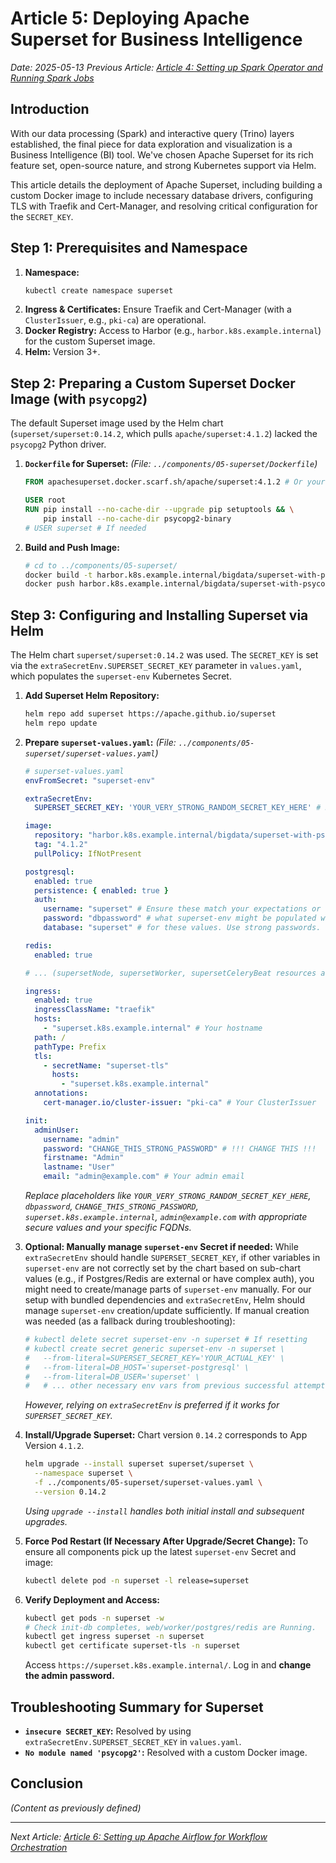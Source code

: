 # Article 5: Deploying Apache Superset for Business Intelligence

*Date: 2025-05-13*
*Previous Article: [Article 4: Setting up Spark Operator and Running Spark Jobs](./04-spark-operator-and-jobs.md)*

## Introduction

With our data processing (Spark) and interactive query (Trino) layers established, the final piece for data exploration and visualization is a Business Intelligence (BI) tool. We've chosen Apache Superset for its rich feature set, open-source nature, and strong Kubernetes support via Helm.

This article details the deployment of Apache Superset, including building a custom Docker image to include necessary database drivers, configuring TLS with Traefik and Cert-Manager, and resolving critical configuration for the `SECRET_KEY`.

## Step 1: Prerequisites and Namespace

1.  **Namespace:**
    ```bash
    kubectl create namespace superset
    ```
2.  **Ingress & Certificates:** Ensure Traefik and Cert-Manager (with a `ClusterIssuer`, e.g., `pki-ca`) are operational.
3.  **Docker Registry:** Access to Harbor (e.g., `harbor.k8s.example.internal`) for the custom Superset image.
4.  **Helm:** Version 3+.

## Step 2: Preparing a Custom Superset Docker Image (with `psycopg2`)

The default Superset image used by the Helm chart (`superset/superset:0.14.2`, which pulls `apache/superset:4.1.2`) lacked the `psycopg2` Python driver.

1.  **`Dockerfile` for Superset:**
    *(File: `../components/05-superset/Dockerfile`)*
    ```dockerfile
    FROM apachesuperset.docker.scarf.sh/apache/superset:4.1.2 # Or your preferred base

    USER root
    RUN pip install --no-cache-dir --upgrade pip setuptools && \
        pip install --no-cache-dir psycopg2-binary
    # USER superset # If needed
    ```

2.  **Build and Push Image:**
    ```bash
    # cd to ../components/05-superset/
    docker build -t harbor.k8s.example.internal/bigdata/superset-with-psycopg2:4.1.2 .
    docker push harbor.k8s.example.internal/bigdata/superset-with-psycopg2:4.1.2
    ```

## Step 3: Configuring and Installing Superset via Helm

The Helm chart `superset/superset:0.14.2` was used. The `SECRET_KEY` is set via the `extraSecretEnv.SUPERSET_SECRET_KEY` parameter in `values.yaml`, which populates the `superset-env` Kubernetes Secret.

1.  **Add Superset Helm Repository:**
    ```bash
    helm repo add superset https://apache.github.io/superset
    helm repo update
    ```

2.  **Prepare `superset-values.yaml`:**
    *(File: `../components/05-superset/superset-values.yaml`)*
    ```yaml
    # superset-values.yaml
    envFromSecret: "superset-env"

    extraSecretEnv:
      SUPERSET_SECRET_KEY: 'YOUR_VERY_STRONG_RANDOM_SECRET_KEY_HERE' # REPLACE THIS!

    image:
      repository: "harbor.k8s.example.internal/bigdata/superset-with-psycopg2"
      tag: "4.1.2"
      pullPolicy: IfNotPresent

    postgresql:
      enabled: true
      persistence: { enabled: true }
      auth:
        username: "superset" # Ensure these match your expectations or
        password: "dbpassword" # what superset-env might be populated with by the chart
        database: "superset" # for these values. Use strong passwords.

    redis:
      enabled: true

    # ... (supersetNode, supersetWorker, supersetCeleryBeat resources as before) ...

    ingress:
      enabled: true
      ingressClassName: "traefik"
      hosts:
        - "superset.k8s.example.internal" # Your hostname
      path: /
      pathType: Prefix
      tls:
        - secretName: "superset-tls"
          hosts:
            - "superset.k8s.example.internal"
      annotations:
        cert-manager.io/cluster-issuer: "pki-ca" # Your ClusterIssuer

    init:
      adminUser:
        username: "admin"
        password: "CHANGE_THIS_STRONG_PASSWORD" # !!! CHANGE THIS !!!
        firstname: "Admin"
        lastname: "User"
        email: "admin@example.com" # Your admin email
    ```
    *Replace placeholders like `YOUR_VERY_STRONG_RANDOM_SECRET_KEY_HERE`, `dbpassword`, `CHANGE_THIS_STRONG_PASSWORD`, `superset.k8s.example.internal`, `admin@example.com` with appropriate secure values and your specific FQDNs.*

3.  **Optional: Manually manage `superset-env` Secret if needed:**
    While `extraSecretEnv` should handle `SUPERSET_SECRET_KEY`, if other variables in `superset-env` are not correctly set by the chart based on sub-chart values (e.g., if Postgres/Redis are external or have complex auth), you might need to create/manage parts of `superset-env` manually. For our setup with bundled dependencies and `extraSecretEnv`, Helm should manage `superset-env` creation/update sufficiently.
    If manual creation was needed (as a fallback during troubleshooting):
    ```bash
    # kubectl delete secret superset-env -n superset # If resetting
    # kubectl create secret generic superset-env -n superset \
    #   --from-literal=SUPERSET_SECRET_KEY='YOUR_ACTUAL_KEY' \
    #   --from-literal=DB_HOST='superset-postgresql' \
    #   --from-literal=DB_USER='superset' \
    #   # ... other necessary env vars from previous successful attempts
    ```
    *However, relying on `extraSecretEnv` is preferred if it works for `SUPERSET_SECRET_KEY`.*

4.  **Install/Upgrade Superset:**
    Chart version `0.14.2` corresponds to App Version `4.1.2`.
    ```bash
    helm upgrade --install superset superset/superset \
      --namespace superset \
      -f ../components/05-superset/superset-values.yaml \
      --version 0.14.2
    ```
    *Using `upgrade --install` handles both initial install and subsequent upgrades.*

5.  **Force Pod Restart (If Necessary After Upgrade/Secret Change):**
    To ensure all components pick up the latest `superset-env` Secret and image:
    ```bash
    kubectl delete pod -n superset -l release=superset
    ```

6.  **Verify Deployment and Access:**
    ```bash
    kubectl get pods -n superset -w
    # Check init-db completes, web/worker/postgres/redis are Running.
    kubectl get ingress superset -n superset
    kubectl get certificate superset-tls -n superset
    ```
    Access `https://superset.k8s.example.internal/`. Log in and **change the admin password.**

## Troubleshooting Summary for Superset

*   **`insecure SECRET_KEY`:** Resolved by using `extraSecretEnv.SUPERSET_SECRET_KEY` in `values.yaml`.
*   **`No module named 'psycopg2'`:** Resolved with a custom Docker image.

## Conclusion

*(Content as previously defined)*

---
*Next Article: [Article 6: Setting up Apache Airflow for Workflow Orchestration](./06-airflow-setup.md)*
